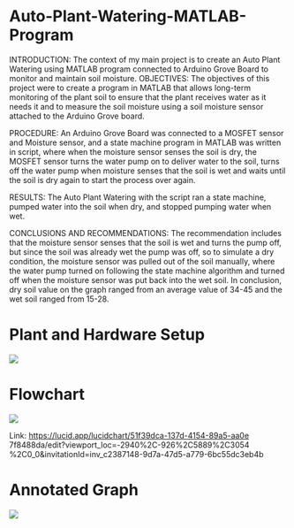 # Auto-Plant-Watering-MATLAB-Program

INTRODUCTION: The context of my main project is to create an Auto Plant Watering using MATLAB program connected to Arduino Grove Board to monitor and maintain soil moisture. 
OBJECTIVES: The objectives of this project were to create a program in MATLAB that allows long-term monitoring of the plant soil to ensure that the plant receives water as it needs it and to measure the soil moisture using a soil moisture sensor attached to the Arduino Grove board. 

PROCEDURE: An Arduino Grove Board was connected to a MOSFET sensor and Moisture sensor, and a state machine program in MATLAB was written in script, where when the moisture sensor senses the soil is dry, the MOSFET sensor turns the water pump on to deliver water to the soil, turns off the water pump when moisture senses that the soil is wet and waits until the soil is dry again to start the process over again. 

RESULTS: The Auto Plant Watering with the script ran a state machine, pumped water into the soil when dry, and stopped pumping water when wet. 

CONCLUSIONS AND RECOMMENDATIONS: The recommendation includes that the moisture sensor senses that the soil is wet and turns the pump off, but since the soil was already wet the pump was off, so to simulate a dry condition, the moisture sensor was pulled out of the soil manually, where the water pump turned on following the state machine algorithm and turned off when the moisture sensor was put back into the wet soil. In conclusion, dry soil value on the graph ranged from an average value of 34-45 and the wet soil ranged from 15-28. 

# Plant and Hardware Setup 
<img src="https://github.com/inkxide/Auto-Plant-Watering-MATLAB-Program/assets/122377141/9864642d-4171-4154-86f4-fc36139f18c6&"/>

# Flowchart 
<img src="https://github.com/inkxide/Auto-Plant-Watering-MATLAB-Program/assets/122377141/14c4ffd7-3f0b-4ea1-be42-7b8f86f81017&"/>

Link: https://lucid.app/lucidchart/51f39dca-137d-4154-89a5-aa0e
7f8488da/edit?viewport_loc=-2940%2C-926%2C5889%2C3054
%2C0_0&invitationId=inv_c2387148-9d7a-47d5-a779-6bc55dc3eb4b


# Annotated Graph
<img src="https://github.com/inkxide/Auto-Plant-Watering-MATLAB-Program/assets/122377141/8832f8c6-49f1-4dea-98a0-3a44ebc30dd2&"/>
